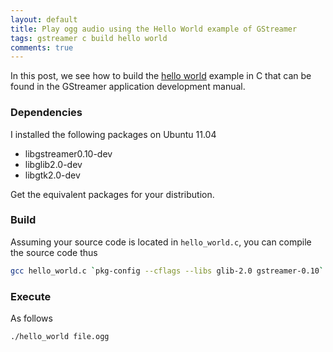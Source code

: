 ```yaml
---
layout: default
title: Play ogg audio using the Hello World example of GStreamer
tags: gstreamer c build hello world
comments: true
---
```


In this post, we see how to build the [hello world](https://gstreamer.freedesktop.org/documentation/application-development/basics/helloworld.html) example in C that can be found in the GStreamer application development manual.

### Dependencies

I installed the following packages on Ubuntu 11.04

* libgstreamer0.10-dev
* libglib2.0-dev
* libgtk2.0-dev

Get the equivalent packages for your distribution.

### Build

Assuming your source code is located in `hello_world.c`, you can compile the source code thus

```bash
gcc hello_world.c `pkg-config --cflags --libs glib-2.0 gstreamer-0.10` -o hello_world
```

### Execute

As follows

```bash
./hello_world file.ogg
```
